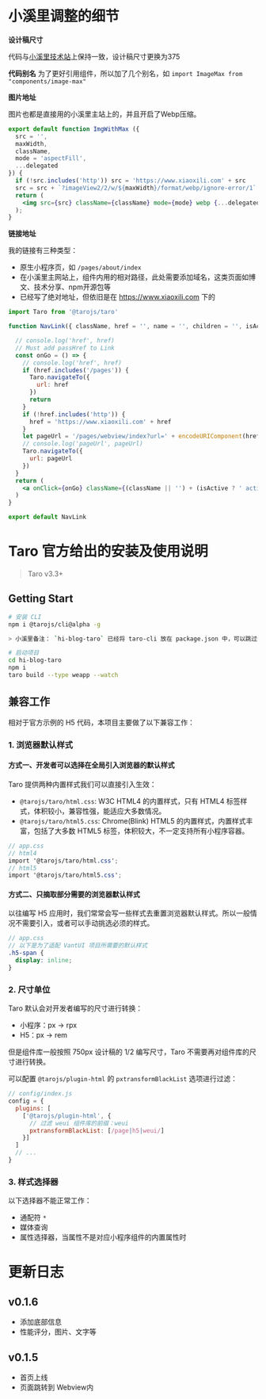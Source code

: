 # 小溪里调整的细节

**设计稿尺寸**

代码与[小溪里技术站](https://www.xiaoxili.com)上保持一致，设计稿尺寸更换为375

**代码别名**
为了更好引用组件，所以加了几个别名，如 `import ImageMax from "components/image-max"`

**图片地址**

图片也都是直接用的小溪里主站上的，并且开启了Webp压缩。

```jsx
export default function ImgWithMax ({
  src = '',
  maxWidth,
  className,
  mode = 'aspectFill',
  ...delegated
}) {
  if (!src.includes('http')) src = 'https://www.xiaoxili.com' + src
  src = src + `?imageView2/2/w/${maxWidth}/format/webp/ignore-error/1`
  return (
    <img src={src} className={className} mode={mode} webp {...delegated} />
  );
}
```

**链接地址**

我的链接有三种类型：

* 原生小程序页，如 `/pages/about/index`
* 在小溪里主网站上，组件内用的相对路径，此处需要添加域名，这类页面如博文、技术分享、npm开源包等
* 已经写了绝对地址，但依旧是在 https://www.xiaoxili.com 下的

```jsx
import Taro from '@tarojs/taro'

function NavLink({ className, href = '', name = '', children = '', isActive, style = {}, title = '' }) {

  // console.log('href', href)
  // Must add passHref to Link
  const onGo = () => {
    // console.log('href', href)
    if (href.includes('/pages')) {
      Taro.navigateTo({
        url: href
      })
      return
    }
    if (!href.includes('http')) {
      href = 'https://www.xiaoxili.com' + href
    }
    let pageUrl = '/pages/webview/index?url=' + encodeURIComponent(href)
    // console.log('pageUrl', pageUrl)
    Taro.navigateTo({
      url: pageUrl
    })
  }
  return (
    <a onClick={onGo} className={(className || '') + (isActive ? ' active' : ' ')} style={style} title={title}>{name || children}</a>
  )
}

export default NavLink
```

# Taro 官方给出的安装及使用说明

> Taro v3.3+


## Getting Start

```bash
# 安装 CLI
npm i @tarojs/cli@alpha -g

> 小溪里备注： `hi-blog-taro` 已经将 taro-cli 放在 package.json 中，可以跳过全局安装 cli。

# 启动项目
cd hi-blog-taro
npm i
taro build --type weapp --watch
```

## 兼容工作

相对于官方示例的 H5 代码，本项目主要做了以下兼容工作：

### 1. 浏览器默认样式

#### 方式一、开发者可以选择在全局引入浏览器的默认样式

Taro 提供两种内置样式我们可以直接引入生效：

- `@tarojs/taro/html.css`: W3C HTML4 的内置样式，只有 HTML4 标签样式，体积较小，兼容性强，能适应大多数情况。
- `@tarojs/taro/html5.css`: Chrome(Blink) HTML5 的内置样式，内置样式丰富，包括了大多数 HTML5 标签，体积较大，不一定支持所有小程序容器。

```scss
// app.css
// html4
import '@tarojs/taro/html.css';
// html5
import '@tarojs/taro/html5.css';
```

#### 方式二、只摘取部分需要的浏览器默认样式

以往编写 H5 应用时，我们常常会写一些样式去重置浏览器默认样式。所以一般情况不需要引入，或者可以手动挑选必须的样式。

```scss
// app.css
// 以下是为了适配 VantUI 项目所需要的默认样式
.h5-span {
  display: inline;
}
```

### 2. 尺寸单位

Taro 默认会对开发者编写的尺寸进行转换：

- 小程序：px -> rpx
- H5：px -> rem

但是组件库一般按照 750px 设计稿的 1/2 编写尺寸，Taro 不需要再对组件库的尺寸进行转换。

可以配置 `@tarojs/plugin-html` 的 `pxtransformBlackList` 选项进行过滤：

```js
// config/index.js
config = {
  plugins: [
    ['@tarojs/plugin-html', {
      // 过滤 weui 组件库的前缀：weui
      pxtransformBlackList: [/page|h5|weui/]
    }]
  ]
  // ...
}
```

### 3. 样式选择器

以下选择器不能正常工作：

- 通配符 `*`
- 媒体查询
- 属性选择器，当属性不是对应小程序组件的内置属性时


# 更新日志

## v0.1.6
* 添加底部信息
* 性能评分，图片、文字等
## v0.1.5
* 首页上线
* 页面跳转到 Webview内